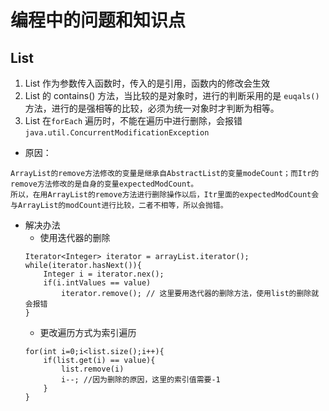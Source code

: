 # 编程中的问题和知识点

## List
1. List 作为参数传入函数时，传入的是引用，函数内的修改会生效
2. List 的 contains() 方法，当比较的是对象时，进行的判断采用的是
 `euqals()`方法，进行的是强相等的比较，必须为统一对象时才判断为相等。
3. List 在`forEach` 遍历时，不能在遍历中进行删除，会报错`java.util.ConcurrentModificationException`
  - 原因： 
  ```
  ArrayList的remove方法修改的变量是继承自AbstractList的变量modeCount；而Itr的remove方法修改的是自身的变量expectedModCount。
  所以，在用ArrayList的remove方法进行删除操作以后，Itr里面的expectedModCount会与ArrayList的modCount进行比较，二者不相等，所以会抛错。
  ```
  - 解决办法
    - 使用迭代器的删除
    ```
    Iterator<Integer> iterator = arrayList.iterator();
    while(iterator.hasNext()){
        Integer i = iterator.nex();
        if(i.intValues == value)
            iterator.remove(); // 这里要用迭代器的删除方法，使用list的删除就会报错
    }
    ```
    - 更改遍历方式为索引遍历
    ```
    for(int i=0;i<list.size();i++){
        if(list.get(i) == value){
            list.remove(i)
            i--; //因为删除的原因，这里的索引值需要-1
        }
    }
    ```
